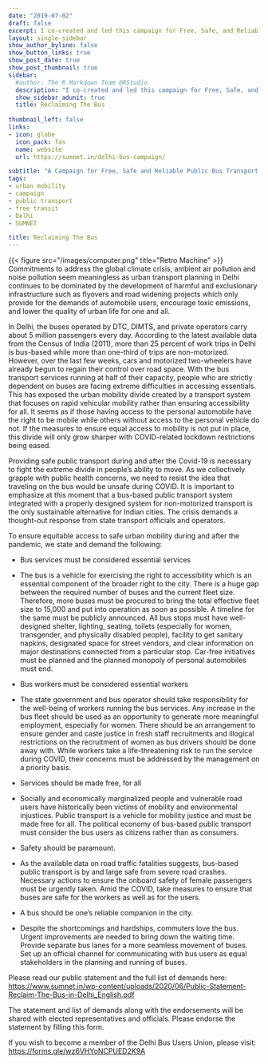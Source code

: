 ```yaml
---
date: "2019-07-02"
draft: false
excerpt: I co-created and led this campaign for Free, Safe, and Reliable Bus-based Public Transport in Delhi. The campaign curated voices from the bus user community to strengthen the support for the public bus transport in Delhi which meets the mobility needs of millions of people daily. 
layout: single-sidebar
show_author_byline: false
show_button_links: true
show_post_date: true
show_post_thumbnail: true
sidebar:
  #author: The R Markdown Team @RStudio
  description: "I co-created and led this campaign for Free, Safe, and Reliable Bus-based Public Transport in Delhi. The campaign curated voices from the bus user community to strengthen the support for the public bus transport in Delhi which meets the mobility needs of millions of people daily."
  show_sidebar_adunit: true
  title: Reclaiming The Bus
  
thumbnail_left: false
links:
- icon: globe
  icon_pack: fas
  name: website
  url: https://sumnet.in/delhi-bus-campaign/

subtitle: "A Campaign for Free, Safe and Reliable Public Bus Transport in Delhi"
tags:
- urban mobility
- campaign
- public transport
- free transit
- Delhi
- SUMNET

title: Reclaiming The Bus
---
```


{{< figure src="/images/computer.png" title="Retro Machine" >}}
Commitments to address the global climate crisis, ambient air pollution and noise pollution seem meaningless as urban transport planning in Delhi continues to be dominated by the development of harmful and exclusionary infrastructure such as flyovers and road widening projects which only provide for the demands of automobile users, encourage toxic emissions, and lower the quality of urban life for one and all.

In Delhi, the buses operated by DTC, DIMTS, and private operators carry about 5 million passengers every day. According to the latest available data from the Census of India (2011), more than 25 percent of work trips in Delhi is bus-based while more than one-third of trips are non-motorized. However, over the last few weeks, cars and motorized two-wheelers have already begun to regain their control over road space. With the bus transport services running at half of their capacity, people who are strictly dependent on buses are facing extreme difficulties in accessing essentials. This has exposed the urban mobility divide created by a transport system that focuses on rapid vehicular mobility rather than ensuring accessibility for all. It seems as if those having access to the personal automobile have the right to be mobile while others without access to the personal vehicle do not. If the measures to ensure equal access to mobility is not put in place, this divide will only grow sharper with COVID-related lockdown restrictions being eased.

Providing safe public transport during and after the Covid-19 is necessary to fight the extreme divide in people’s ability to move. As we collectively grapple with public health concerns, we need to resist the idea that traveling on the bus would be unsafe during COVID. It is important to emphasize at this moment that a bus-based public transport system integrated with a properly designed system for non-motorized transport is the only sustainable alternative for Indian cities. The crisis demands a thought-out response from state transport officials and operators.

To ensure equitable access to safe urban mobility during and after the pandemic, we state and demand the following:

- Bus services must be considered essential services

- The bus is a vehicle for exercising the right to accessibility which is an essential component of the broader right to the city. There is a huge gap between the required number of buses and the current fleet size. Therefore, more buses must be procured to bring the total effective fleet size to 15,000 and put into operation as soon as possible. A timeline for the same must be publicly announced. All bus stops must have well-designed shelter, lighting, seating, toilets (especially for women, transgender, and physically disabled people), facility to get sanitary napkins, designated space for street vendors, and clear information on major destinations connected from a particular stop. Car-free initiatives must be planned and the planned monopoly of personal automobiles must end.

- Bus workers must be considered essential workers

- The state government and bus operator should take responsibility for the well-being of workers running the bus services. Any increase in the bus fleet should be used as an opportunity to generate more meaningful employment, especially for women. There should be an arrangement to ensure gender and caste justice in fresh staff recruitments and illogical restrictions on the recruitment of women as bus drivers should be done away with. While workers take a life-threatening risk to run the service during COVID, their concerns must be addressed by the management on a priority basis.

- Services should be made free, for all

- Socially and economically marginalized people and vulnerable road users have historically been victims of mobility and environmental injustices. Public transport is a vehicle for mobility justice and must be made free for all. The political economy of bus-based public transport must consider the bus users as citizens rather than as consumers.

- Safety should be paramount.

- As the available data on road traffic fatalities suggests, bus-based public transport is by and large safe from severe road crashes. Necessary actions to ensure the onboard safety of female passengers must be urgently taken. Amid the COVID, take measures to ensure that buses are safe for the workers as well as for the users.

- A bus should be one’s reliable companion in the city.

- Despite the shortcomings and hardships, commuters love the bus. Urgent improvements are needed to bring down the waiting time. Provide separate bus lanes for a more seamless movement of buses. Set up an official channel for communicating with bus users as equal stakeholders in the planning and running of buses.

Please read our public statement and the full list of demands here: https://www.sumnet.in/wp-content/uploads/2020/06/Public-Statement-Reclaim-The-Bus-in-Delhi_English.pdf

The statement and list of demands along with the endorsements will be shared with elected representatives and officials. Please endorse the statement by filling this form. 

If you wish to become a member of the Delhi Bus Users Union, please visit: https://forms.gle/wz6VHYoNCPUED2K9A
